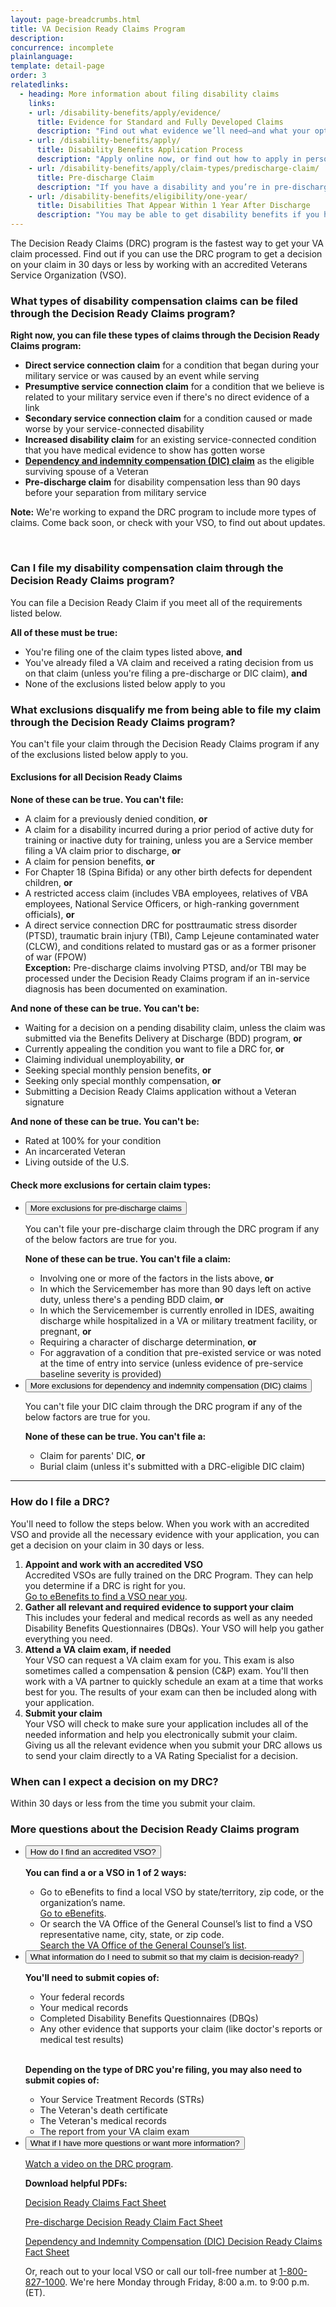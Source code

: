 ```yaml
---
layout: page-breadcrumbs.html
title: VA Decision Ready Claims Program
description: 
concurrence: incomplete
plainlanguage: 
template: detail-page
order: 3
relatedlinks:
  - heading: More information about filing disability claims
    links:
    - url: /disability-benefits/apply/evidence/
      title: Evidence for Standard and Fully Developed Claims
      description: "Find out what evidence we’ll need—and what your options are for gathering documents to support your claim."
    - url: /disability-benefits/apply/
      title: Disability Benefits Application Process
      description: "Apply online now, or find out how to apply in person, by mail, or with the help of a trained professional."
    - url: /disability-benefits/apply/claim-types/predischarge-claim/
      title: Pre-discharge Claim
      description: "If you have a disability and you’re in pre-discharge status right now, you can file a pre-discharge disability claim 180 to 90 days before you leave the military."
    - url: /disability-benefits/eligibility/one-year/
      title: Disabilities That Appear Within 1 Year After Discharge
      description: "You may be able to get disability benefits if you have an illness that started within a year after you were discharged from service."
---
```

<div itemprop="description" class="va-introtext">
  
The Decision Ready Claims (DRC) program is the fastest way to get your VA claim processed. Find out if you can use the DRC program to get a decision on your claim in 30 days or less by working with an accredited Veterans Service Organization (VSO).

</div>

<div class="feature" markdown="0" itemscope itemtype="http://schema.org/Question">

<h3 itemprop="name">What types of disability compensation claims can be filed through the Decision Ready Claims program?</h3>
<div itemprop="acceptedAnswer" itemscope itemtype="http://schema.org/Answer">
<div itemprop="text">

**Right now, you can file these types of claims through the Decision Ready Claims program:**

- **Direct service connection claim** for a condition that began during your military service or was caused by an event while serving
- **Presumptive service connection claim** for a condition that we believe is related to your military service even if there's no direct evidence of a link
- **Secondary service connection claim** for a condition caused or made worse by your service-connected disability
- **Increased disability claim** for an existing service-connected condition that you have medical evidence to show has gotten worse
- **[Dependency and indemnity compensation (DIC) claim](/burials-and-memorials/survivor-and-dependent-benefits/compensation/)** as the eligible surviving spouse of a Veteran 
- **Pre-discharge claim** for disability compensation less than 90 days before your separation from military service

**Note:** We're working to expand the DRC program to include more types of claims. Come back soon, or check with your VSO, to find out about updates.

</div>
</div>

<br>

<h3 itemprop="name">Can I file my disability compensation claim through the Decision Ready Claims program?</h3>
<div itemprop="acceptedAnswer" itemscope itemtype="http://schema.org/Answer">
<div itemprop="text">

You can file a Decision Ready Claim if you meet all of the requirements listed below.

**All of these must be true:**

- You're filing one of the claim types listed above, **and**
- You've already filed a VA claim and received a rating decision from us on that claim (unless you're filing a pre-discharge or DIC claim), **and**
- None of the exclusions listed below apply to you

</div>
</div>
</div>

<h3 itemprop="name">What exclusions disqualify me from being able to file my claim through the Decision Ready Claims program?</h3>
<div itemprop="acceptedAnswer" itemscope itemtype="http://schema.org/Answer">
<div itemprop="text">

You can't file your claim through the Decision Ready Claims program if any of the exclusions listed below apply to you.

<h4>Exclusions for all Decision Ready Claims</h4>

**None of these can be true. You can't file:**
- A claim for a previously denied condition, **or**
- A claim for a disability incurred during a prior period of active duty for training or inactive duty for training, unless you are a Service member filing a VA claim prior to discharge, **or**
- A claim for pension benefits, **or**
- For Chapter 18 (Spina Bifida) or any other birth defects for dependent children, **or**
- A restricted access claim (includes VBA employees, relatives of VBA employees, National Service Officers, or high-ranking government officials), **or**
- A direct service connection DRC for posttraumatic stress disorder (PTSD), traumatic brain injury (TBI), Camp Lejeune contaminated water (CLCW), and conditions related to mustard gas or as a former prisoner of war (FPOW)<br>
**Exception:** Pre-discharge claims involving PTSD, and/or TBI may be processed under the Decision Ready Claims program if an in-service diagnosis has been documented on examination.

**And none of these can be true. You can't be:**
- Waiting for a decision on a pending disability claim, unless the claim was submitted via the Benefits Delivery at Discharge (BDD) program, **or**
- Currently appealing the condition you want to file a DRC for, **or**
- Claiming individual unemployability, **or**
- Seeking special monthly pension benefits, **or**
- Seeking only special monthly compensation, **or**
- Submitting a Decision Ready Claims application without a Veteran signature

**And none of these can be true. You can't be:**
- Rated at 100% for your condition
- An incarcerated Veteran
- Living outside of the U.S.

</div>
</div>

<h4>Check more exclusions for certain claim types:</h4>
<div class="usa-accordion">
<ul class="usa-unstyled-list">
<li>
<button class="usa-button-unstyled usa-accordion-button" aria-controls="exclusions-predischarge">More exclusions for pre-discharge claims</button>
<div id="exclusions-predischarge" class="usa-accordion-content">
<p>You can't file your pre-discharge claim through the DRC program if any of the below factors are true for you.</p>
  <p><strong>None of these can be true. You can't file a claim:</strong></p>
  <ul>
    <li>Involving one or more of the factors in the lists above, <strong>or</strong></li>
    <li>In which the Servicemember has more than 90 days left on active duty, unless there's a pending BDD claim, <strong>or</strong></li>
    <li>In which the Servicemember is currently enrolled in IDES, awaiting discharge while hospitalized in a VA or military treatment facility, or pregnant, <strong>or</strong></li>
    <li>Requiring a character of discharge determination, <strong>or</strong></li>
    <li>For aggravation of a condition that pre-existed service or was noted at the time of entry into service (unless evidence of pre-service baseline severity is provided)</li>
  </ul>
</div>
</li>
<li>
<button class="usa-button-unstyled usa-accordion-button" aria-controls="exclusions-dic">More exclusions for dependency and indemnity compensation (DIC) claims</button>
<div id="exclusions-dic" class="usa-accordion-content">
<p>You can't file your DIC claim through the DRC program if any of the below factors are true for you.</p>
<p><strong>None of these can be true. You can't file a:</strong></p>
<ul>
  <li>Claim for parents' DIC, <strong>or</strong></li>
  <li>Burial claim (unless it's submitted with a DRC-eligible DIC claim)</li>
</ul>  
</div>
</li>
</ul>
</div>

-----

### How do I file a DRC?

You'll need to follow the steps below. When you work with an accredited VSO and provide all the necessary evidence with your application, you can get a decision on your claim in 30 days or less.

<ol class="process">
  <li class="process-step list-one"><strong>Appoint and work with an accredited VSO</strong><br>
    Accredited VSOs are fully trained on the DRC Program. They can help you determine if a DRC is right for you.<br>
    <a href="https://www.ebenefits.va.gov/ebenefits/vso-search">Go to eBenefits to find a VSO near you</a>.
    </li>  
  <li class="process-step list-two"><strong>Gather all relevant and required evidence to support your claim</strong><br>
    This includes your federal and medical records as well as any needed Disability Benefits Questionnaires (DBQs). Your VSO will help you gather everything you need.
    </li>
  <li class="process-step list-three"><strong>Attend a VA claim exam, if needed</strong><br>
    Your VSO can request a VA claim exam for you. This exam is also sometimes called a compensation & pension (C&P) exam. You'll then work with a VA partner to quickly schedule an exam at a time that works best for you. The results of your exam can then be included along with your application.
    </li>
  <li class="process-step list-three"><strong>Submit your claim</strong><br>
    Your VSO will check to make sure your application includes all of the needed information and help you electronically submit your claim. Giving us all the relevant evidence when you submit your DRC allows us to send your claim directly to a VA Rating Specialist for a decision.
    </li>  
</ol>

### When can I expect a decision on my DRC?

Within 30 days or less from the time you submit your claim.

### More questions about the Decision Ready Claims program

<div class="usa-accordion">
<ul class="usa-unstyled-list">
<li>
<button class="usa-button-unstyled usa-accordion-button" aria-controls="vso">How do I find an accredited VSO?</button>
<div id="vso" class="usa-accordion-content">
  <p><strong>You can find a or a VSO in 1 of 2 ways:</strong></p>
  <ul>
    <li>Go to eBenefits to find a local VSO by state/territory, zip code, or the organization’s name.<br>
      <a href="https://www.ebenefits.va.gov/ebenefits/vso-search">Go to eBenefits</a>.</li>
    <li>Or search the VA Office of the General Counsel’s list to find a VSO representative name, city, state, or zip code.<br>
      <a href="https://www.va.gov/ogc/apps/accreditation/index.asp">Search the VA Office of the General Counsel’s list</a>.</li>
  </ul>
</div>
</li>
<li>
<button class="usa-button-unstyled usa-accordion-button" aria-controls="info">What information do I need to submit so that my claim is decision-ready?</button>
<div id="info" class="usa-accordion-content">
  <p><strong>You'll need to submit copies of:</strong></p>
  <ul>
    <li>Your federal records</li>
    <li>Your medical records</li>
    <li>Completed Disability Benefits Questionnaires (DBQs)</li>
    <li>Any other evidence that supports your claim (like doctor's reports or medical test results)</li>
  </ul>
<br>
  <p><strong>Depending on the type of DRC you're filing, you may also need to submit copies of:</strong></p>
    <ul>
      <li>Your Service Treatment Records (STRs)</li>
      <li>The Veteran's death certificate</li>
      <li>The Veteran's medical records</li>
      <li>The report from your VA claim exam</li>
    </ul>
</div>
</li>
<li>
<button class="usa-button-unstyled usa-accordion-button" aria-controls="info">What if I have more questions or want more information?</button>
<div id="info" class="usa-accordion-content">
<p><a href="https://www.benefits.va.gov/compensation/DRC.asp">Watch a video on the DRC program</a>.</p>
<p><strong>Download helpful PDFs:</strong></p>
<p><a href="https://www.benefits.va.gov/COMPENSATION/docs/drc-factsheet.pdf">Decision Ready Claims Fact Sheet</a></p>
<p><a href="https://www.benefits.va.gov/COMPENSATION/docs/drc-factsheet-predischarge.pdf">Pre-discharge Decision Ready Claim Fact Sheet</a></p>
<p><a href="https://www.benefits.va.gov/COMPENSATION/docs/drc-factsheet-dic.pdf">Dependency and Indemnity Compensation (DIC) Decision Ready Claims Fact Sheet</a></p>
<p>Or, reach out to your local VSO or call our toll-free number at <a href="tel:+1phonenumber">1-800-827-1000</a>. We're here Monday through Friday, 8:00 a.m. to 9:00 p.m. (ET).</p>
</div>
</li>
</ul>
</div>

<script type="text/javascript" src="/js/vendor/uswds.min.js"></script>
